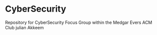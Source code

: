 # CyberSecurity
Repository for CyberSecurity Focus Group within the Medgar Evers ACM Club
julian
Akkeem